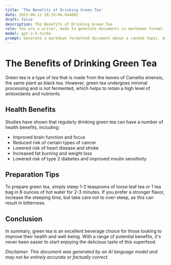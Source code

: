 ```yaml
---
title: 'The Benefits of Drinking Green Tea'
date: 2023-06-12 18:19:04.644082
draft: false
description: The Benefits of Drinking Green Tea
role: You are a writer, made to generate documents in markdown format. It is very important that all of the documents you generate are in valid markdown format.
model: gpt-3.5-turbo
prompt: Generate a markdown formatted document about a random topic. At the bottom, include a disclaimer explaining that the document was generated by you. The first line of the document should be the title. Make sure that the entire document is in proper markdown format, using a mix of various tags to make the document visually appealing.
---
```


# The Benefits of Drinking Green Tea

Green tea is a type of tea that is made from the leaves of Camellia sinensis, the same plant as black tea. However, green tea undergoes minimal processing and is not fermented, which helps to retain a high level of antioxidants and nutrients.

## Health Benefits

Studies have shown that regularly drinking green tea can have a number of health benefits, including:

- Improved brain function and focus
- Reduced risk of certain types of cancer
- Lowered risk of heart disease and stroke
- Increased fat burning and weight loss
- Lowered risk of type 2 diabetes and improved insulin sensitivity

## Preparation Tips

To prepare green tea, simply steep 1-2 teaspoons of loose leaf tea or 1 tea bag in 8 ounces of hot water for 2-3 minutes. If you prefer a stronger flavor, increase the steeping time, but take care not to over-steep, as this can result in bitterness.

## Conclusion

In summary, green tea is an excellent beverage choice for those looking to improve their health and well-being. With a range of potential benefits, it's never been easier to start enjoying the delicious taste of this superfood.

*Disclaimer: This document was generated by an AI language model and may not be entirely accurate or factually correct.*